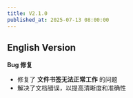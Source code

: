 ```yaml
---
title: V2.1.0
published_at: 2025-07-13 08:00:00
---
```


## English Version

**Bug 修复**

-   修复了 **文件书签无法正常工作** 的问题
-   解决了文档错误，以提高清晰度和准确性

